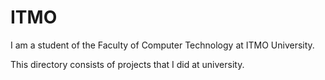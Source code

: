 # ITMO
I am a student of the Faculty of Computer Technology at ITMO University.

This directory consists of projects that I did at university.
